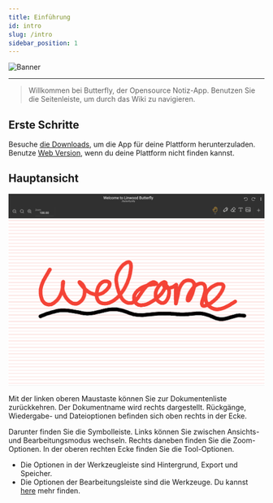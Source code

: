```yaml
---
title: Einführung
id: intro
slug: /intro
sidebar_position: 1
---
```


![Banner](/img/banner.png)

***

> Willkommen bei Butterfly, der Opensource Notiz-App.
> Benutzen Sie die Seitenleiste, um durch das Wiki zu navigieren.

## Erste Schritte

Besuche [die Downloads](/downloads), um die App für deine Plattform herunterzuladen.
Benutze [Web Version](https://butterfly.linwood.dev), wenn du deine Plattform nicht finden kannst.

## Hauptansicht

![Hauptansicht](main.png)

Mit der linken oberen Maustaste können Sie zur Dokumentenliste zurückkehren. Der Dokumentname wird rechts dargestellt. Rückgänge, Wiedergabe- und Dateioptionen befinden sich oben rechts in der Ecke.

Darunter finden Sie die Symbolleiste. Links können Sie zwischen Ansichts- und Bearbeitungsmodus wechseln. Rechts daneben finden Sie die Zoom-Optionen. In der oberen rechten Ecke finden Sie die Tool-Optionen.

- Die Optionen in der Werkzeugleiste sind Hintergrund, Export und Speicher.
- Die Optionen der Bearbeitungsleiste sind die Werkzeuge. Du kannst [here](Hintergrund) mehr finden.
